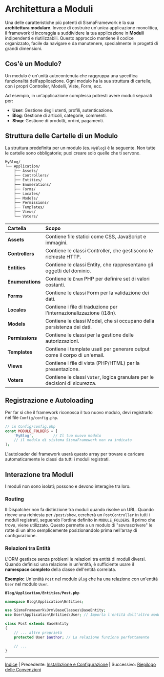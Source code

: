 # Architettura a Moduli

Una delle caratteristiche più potenti di SismaFramework è la sua **architettura modulare**. Invece di costruire un'unica applicazione monolitica, il framework ti incoraggia a suddividere la tua applicazione in **Moduli** indipendenti e riutilizzabili. Questo approccio mantiene il codice organizzato, facile da navigare e da manutenere, specialmente in progetti di grandi dimensioni.

## Cos'è un Modulo?

Un modulo è un'unità autocontenuta che raggruppa una specifica funzionalità dell'applicazione. Ogni modulo ha la sua struttura di cartelle, con i propri Controller, Modelli, Viste, Form, ecc.

Ad esempio, in un'applicazione complessa potresti avere moduli separati per:

* **User**: Gestione degli utenti, profili, autenticazione.
* **Blog**: Gestione di articoli, categorie, commenti.
* **Shop**: Gestione di prodotti, ordini, pagamenti.

## Struttura delle Cartelle di un Modulo

La struttura predefinita per un modulo (es. `MyBlog`) è la seguente. Non tutte le cartelle sono obbligatorie; puoi creare solo quelle che ti servono.

```bash
MyBlog/
└── Application/
    ├── Assets/
    ├── Controllers/
    ├── Entities/
    ├── Enumerations/
    ├── Forms/
    ├── Locales/
    ├── Models/
    ├── Permissions/
    ├── Templates/
    ├── Views/
    └── Voters/
```

| Cartella         | Scopo                                                                       |
|:---------------- |:--------------------------------------------------------------------------- |
| **Assets**       | Contiene file statici come CSS, JavaScript e immagini.                      |
| **Controllers**  | Contiene le classi Controller, che gestiscono le richieste HTTP.            |
| **Entities**     | Contiene le classi Entity, che rappresentano gli oggetti del dominio.       |
| **Enumerations** | Contiene le `Enum` PHP per definire set di valori costanti.                 |
| **Forms**        | Contiene le classi Form per la validazione dei dati.                        |
| **Locales**      | Contiene i file di traduzione per l'internazionalizzazione (i18n).          |
| **Models**       | Contiene le classi Model, che si occupano della persistenza dei dati.       |
| **Permissions**  | Contiene le classi per la gestione delle autorizzazioni.                    |
| **Templates**    | Contiene i template usati per generare output come il corpo di un'email.    |
| **Views**        | Contiene i file di vista (PHP/HTML) per la presentazione.                   |
| **Voters**       | Contiene le classi `Voter`, logica granulare per le decisioni di sicurezza. |

## Registrazione e Autoloading

Per far sì che il framework riconosca il tuo nuovo modulo, devi registrarlo nel file `Config/config.php`.

```php
// in Config/config.php
const MODULE_FOLDERS = [
    'MyBlog',         // Il tuo nuovo modulo
    // il modulo di sistema SismaFramework non va indicato
];
```

L'autoloader del framework userà questo array per trovare e caricare automaticamente le classi da tutti i moduli registrati.

## Interazione tra Moduli

I moduli non sono isolati; possono e devono interagire tra loro.

### Routing

Il Dispatcher non fa distinzione tra moduli quando risolve un URL. Quando riceve una richiesta per `/post/show`, cercherà un `PostController` in tutti i moduli registrati, seguendo l'ordine definito in `MODULE_FOLDERS`. Il primo che trova, viene utilizzato. Questo permette a un modulo di "sovrascrivere" le rotte di un altro semplicemente posizionandolo prima nell'array di configurazione.

### Relazioni tra Entità

L'ORM gestisce senza problemi le relazioni tra entità di moduli diversi. Quando definisci una relazione in un'entità, è sufficiente usare il **namespace completo** della classe dell'entità correlata.

**Esempio:** Un'entità `Post` nel modulo `Blog` che ha una relazione con un'entità `User` nel modulo `User`.

**`Blog/Application/Entities/Post.php`**

```php
namespace Blog\Application\Entities;

use SismaFramework\Orm\BaseClasses\BaseEntity;
use User\Application\Entities\User; // Importa l'entità dall'altro modulo tramite il suo namespace

class Post extends BaseEntity
{
    // ... altre proprietà
    protected User $author; // La relazione funziona perfettamente

    // ...
}
```

* * *

[Indice](index.md) | Precedente: [Installazione e Configurazione](installation.md) | Successivo: [Riepilogo delle Convenzioni](conventions.md)
